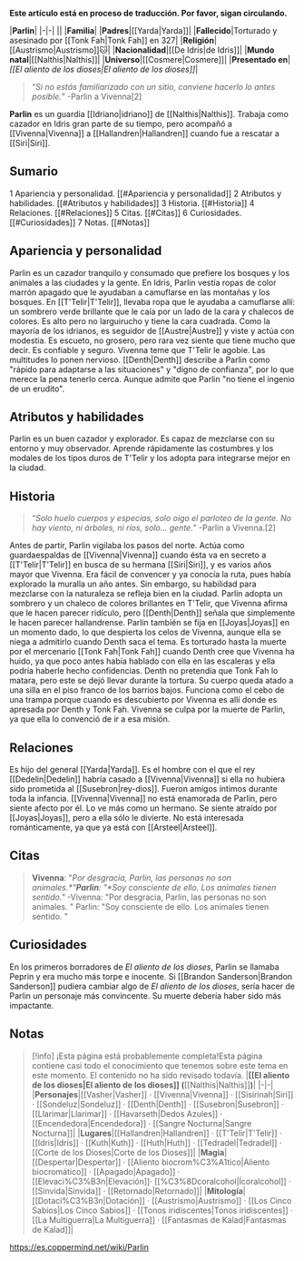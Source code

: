**Este artículo está en proceso de traducción. Por favor, sigan circulando.**


|**Parlin**|
|-|-|
||
|**Familia**|
|**Padres**|[[Yarda\|Yarda]]|
|**Fallecido**|Torturado y asesinado por [[Tonk Fah\|Tonk Fah]] en 327|
|**Religión**|[[Austrismo\|Austrismo]]🐱︎|
|**Nacionalidad**|[[De Idris\|de Idris]]|
|**Mundo natal**|[[Nalthis\|Nalthis]]|
|**Universo**|[[Cosmere\|Cosmere]]|
|**Presentado en**|*[[El aliento de los dioses\|El aliento de los dioses]]*|

>“*Si no estás familiarizado con un sitio, conviene hacerlo lo antes posible.*”
\-Parlin a Vivenna[2]


**Parlin** es un guardia [[Idriano\|idriano]] de [[Nalthis\|Nalthis]]. Trabaja como cazador en Idris gran parte de su tiempo, pero acompañó a [[Vivenna\|Vivenna]] a [[Hallandren\|Hallandren]] cuando fue a rescatar a [[Siri\|Siri]].

## Sumario

1 Apariencia y personalidad. [[#Apariencia y personalidad]] 
2 Atributos y habilidades. [[#Atributos y habilidades]] 
3 Historia. [[#Historia]] 
4 Relaciones. [[#Relaciones]] 
5 Citas. [[#Citas]] 
6 Curiosidades. [[#Curiosidades]] 
7 Notas. [[#Notas]] 


## Apariencia y personalidad
Parlin es un cazador tranquilo y consumado que prefiere los bosques y los animales a las ciudades y la gente.
En Idris, Parlin vestía ropas de color marrón apagado que le ayudaban a camuflarse en las montañas y los bosques. En [[T'Telir\|T'Telir]], llevaba ropa que le ayudaba a camuflarse allí: un sombrero verde brillante que le caía por un lado de la cara y chalecos de colores. Es alto pero no larguirucho y tiene la cara cuadrada.
Como la mayoría de los idrianos, es seguidor de [[Austre\|Austre]] y viste y actúa con modestia. Es escueto, no grosero, pero rara vez siente que tiene mucho que decir. Es confiable y seguro. Vivenna teme que T'Telir le agobie. Las multitudes lo ponen nervioso.
[[Denth\|Denth]] describe a Parlin como "rápido para adaptarse a las situaciones" y "digno de confianza", por lo que merece la pena tenerlo cerca. Aunque admite que Parlin "no tiene el ingenio de un erudito".

## Atributos y habilidades
Parlin es un buen cazador y explorador. Es capaz de mezclarse con su entorno y muy observador. Aprende rápidamente las costumbres y los modales de los tipos duros de T'Telir y los adopta para integrarse mejor en la ciudad.

## Historia
>“*Solo huelo cuerpos y especias, solo oigo el parloteo de la gente. No hay viento, ni árboles, ni ríos, solo... *gente*.*”
\-Parlin a Vivenna.[2]


Antes de partir, Parlin vigilaba los pasos del norte. Actúa como guardaespaldas de [[Vivenna\|Vivenna]] cuando ésta va en secreto a [[T'Telir\|T'Telir]] en busca de su hermana [[Siri\|Siri]], y es varios años mayor que Vivenna. Era fácil de convencer y ya conocía la ruta, pues había explorado la muralla un año antes.
Sin embargo, su habilidad para mezclarse con la naturaleza se refleja bien en la ciudad. Parlin adopta un sombrero y un chaleco de colores brillantes en T'Telir, que Vivenna afirma que le hacen parecer ridículo, pero [[Denth\|Denth]] señala que simplemente le hacen parecer hallandrense. Parlin también se fija en [[Joyas\|Joyas]] en un momento dado, lo que despierta los celos de Vivenna, aunque ella se niega a admitirlo cuando Denth saca el tema.
Es torturado hasta la muerte por el mercenario [[Tonk Fah\|Tonk Fah]] cuando Denth cree que Vivenna ha huido, ya que poco antes había hablado con ella en las escaleras y ella podría haberle hecho confidencias. Denth no pretendía que Tonk Fah lo matara, pero este se dejó llevar durante la tortura. Su cuerpo queda atado a una silla en el piso franco de los barrios bajos. Funciona como el cebo de una trampa porque cuando es descubierto por Vivenna es allí donde es apresada por Denth y Tonk Fah. Vivenna se culpa por la muerte de Parlin, ya que ella lo convenció de ir a esa misión.

## Relaciones
Es hijo del general [[Yarda\|Yarda]].
Es el hombre con el que el rey [[Dedelin\|Dedelin]] habría casado a [[Vivenna\|Vivenna]] si ella no hubiera sido prometida al [[Susebron\|rey-dios]]. Fueron amigos íntimos durante toda la infancia.
[[Vivenna\|Vivenna]] no está enamorada de Parlin, pero siente afecto por él. Lo ve más como un hermano.
Se siente atraído por [[Joyas\|Joyas]], pero a ella sólo le divierte. No está interesada románticamente, ya que ya está con [[Arsteel\|Arsteel]].

## Citas
>**Vivenna**: "*Por desgracia, Parlin, las personas no son animales.**"***Parlin**: "*Soy consciente de ello. Los animales tienen sentido.**"*
\-Vivenna: "Por desgracia, Parlin, las personas no son animales.
"
Parlin: "Soy consciente de ello. Los animales tienen sentido.
"


## Curiosidades
En los primeros borradores de *El aliento de los dioses*, Parlin se llamaba Peprin y era mucho más torpe e inocente.
Si [[Brandon Sanderson\|Brandon Sanderson]] pudiera cambiar algo de *El aliento de los dioses*, sería hacer de Parlin un personaje más convincente. Su muerte debería haber sido más impactante.
## Notas

> [!info] ¡Esta página está probablemente completa!Esta página contiene casi todo el conocimiento que tenemos sobre este tema en este momento.
El contenido no ha sido revisado todavía.
|**[[El aliento de los dioses\|El aliento de los dioses]] (**[[Nalthis\|Nalthis]]**)**|
|-|-|
|**Personajes**|[[Vasher\|Vasher]] · [[Vivenna\|Vivenna]] · [[Sisirinah\|Siri]] · [[Sondeluz\|Sondeluz]] · [[Denth\|Denth]] · [[Susebron\|Susebron]] · [[Llarimar\|Llarimar]] · [[Havarseth\|Dedos Azules]] · [[Encendedora\|Encendedora]] · [[Sangre Nocturna\|Sangre Nocturna]]|
|**Lugares**|[[Hallandren\|Hallandren]] · [[T'Telir\|T'Telir]] · [[Idris\|Idris]] · [[Kuth\|Kuth]] · [[Huth\|Huth]] · [[Tedradel\|Tedradel]] · [[Corte de los Dioses\|Corte de los Dioses]]|
|**Magia**|[[Despertar\|Despertar]] · [[Aliento biocrom%C3%A1tico\|Aliento biocromático]] · [[Apagado\|Apagado]] · [[Elevaci%C3%B3n\|Elevación]]· [[%C3%8Dcoralcohol\|Ícoralcohol]] · [[Sinvida\|Sinvida]] · [[Retornado\|Retornado]]|
|**Mitología**|[[Dotaci%C3%B3n\|Dotación]] · [[Austrismo\|Austrismo]] · [[Los Cinco Sabios\|Los Cinco Sabios]] · [[Tonos iridiscentes\|Tonos iridiscentes]] · [[La Multiguerra\|La Multiguerra]] · [[Fantasmas de Kalad\|Fantasmas de Kalad]]|



https://es.coppermind.net/wiki/Parlin